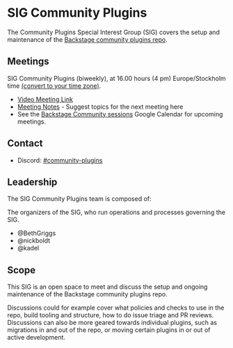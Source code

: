 # SIG Community Plugins

The Community Plugins Special Interest Group (SIG) covers the setup and maintenance of the [Backstage community plugins repo](https://github.com/backstage/community-plugins).

## Meetings

SIG Community Plugins (biweekly), at 16.00 hours (4 pm) Europe/Stockholm time [(convert to your time zone)](https://dateful.com/convert/stockholm-sweden?t=16).

- [Video Meeting Link](https://meet.google.com/iub-fcyi-yag)
- [Meeting Notes](https://docs.google.com/document/d/1lIHXi8fi3CDiUD8UhX7s1FWCKAiricQKnFR4OSHoaiY/edit) - Suggest topics for the next meeting here
- See the [Backstage Community sessions](https://calendar.google.com/calendar/u/0?cid=Y19xdXA5Z2JobjlzcXB1YW82dHJ0dGQ4bWs1c0Bncm91cC5jYWxlbmRhci5nb29nbGUuY29t) Google Calendar for upcoming meetings.

## Contact

- Discord: [#community-plugins](https://discord.com/channels/687207715902193673/1201559534754345110)

## Leadership

The SIG Community Plugins team is composed of:

The organizers of the SIG, who run operations and processes governing the SIG.

- @BethGriggs
- @nickboldt
- @kadel 

## Scope

This SIG is an open space to meet and discuss the setup and ongoing maintenance of the Backstage community plugins repo.

Discussions could for example cover what policies and checks to use in the repo, build tooling and structure, how to do issue triage and PR reviews. Discussions can also be more geared towards individual plugins, such as migrations in and out of the repo, or moving certain plugins in or out of active development.
